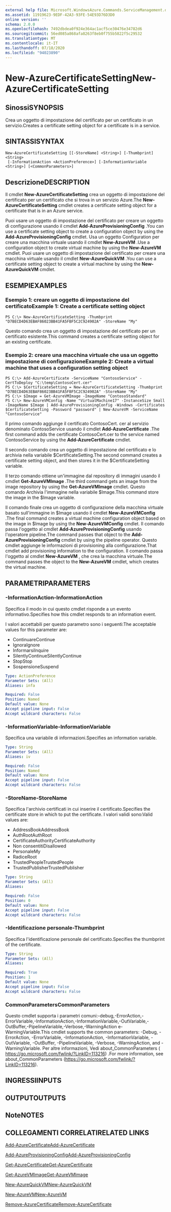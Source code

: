 ```yaml
---
external help file: Microsoft.WindowsAzure.Commands.ServiceManagement.dll-Help.xml
ms.assetid: 11919623-9EDF-42A3-93FE-54E93D76D3D0
online version: ''
schema: 2.0.0
ms.openlocfilehash: 7492dbdea0f924e364ac1acf5ce30476e34782d6
ms.sourcegitcommit: 56ed085a868afa8263f8eb0f755b5822f5c29532
ms.translationtype: MT
ms.contentlocale: it-IT
ms.lasthandoff: 07/18/2020
ms.locfileid: "94023890"
---
```

# <span data-ttu-id="14349-101">New-AzureCertificateSetting</span><span class="sxs-lookup"><span data-stu-id="14349-101">New-AzureCertificateSetting</span></span>

## <span data-ttu-id="14349-102">Sinossi</span><span class="sxs-lookup"><span data-stu-id="14349-102">SYNOPSIS</span></span>
<span data-ttu-id="14349-103">Crea un oggetto di impostazione del certificato per un certificato in un servizio.</span><span class="sxs-lookup"><span data-stu-id="14349-103">Creates a certificate setting object for a certificate is in a service.</span></span>

## <span data-ttu-id="14349-104">SINTASSI</span><span class="sxs-lookup"><span data-stu-id="14349-104">SYNTAX</span></span>

```
New-AzureCertificateSetting [[-StoreName] <String>] [-Thumbprint] <String>
 [-InformationAction <ActionPreference>] [-InformationVariable <String>] [<CommonParameters>]
```

## <span data-ttu-id="14349-105">Descrizione</span><span class="sxs-lookup"><span data-stu-id="14349-105">DESCRIPTION</span></span>
<span data-ttu-id="14349-106">Il cmdlet **New-AzureCertificateSetting** crea un oggetto di impostazione del certificato per un certificato che si trova in un servizio Azure.</span><span class="sxs-lookup"><span data-stu-id="14349-106">The **New-AzureCertificateSetting** cmdlet creates a certificate setting object for a certificate that is in an Azure service.</span></span>

<span data-ttu-id="14349-107">Puoi usare un oggetto di impostazione del certificato per creare un oggetto di configurazione usando il cmdlet **Add-AzureProvisioningConfig** .</span><span class="sxs-lookup"><span data-stu-id="14349-107">You can use a certificate setting object to create a configuration object by using the **Add-AzureProvisioningConfig** cmdlet.</span></span>
<span data-ttu-id="14349-108">Usa un oggetto Configuration per creare una macchina virtuale usando il cmdlet **New-AzureVM** .</span><span class="sxs-lookup"><span data-stu-id="14349-108">Use a configuration object to create virtual machine by using the **New-AzureVM** cmdlet.</span></span>
<span data-ttu-id="14349-109">Puoi usare un oggetto di impostazione del certificato per creare una macchina virtuale usando il cmdlet **New-AzureQuickVM** .</span><span class="sxs-lookup"><span data-stu-id="14349-109">You can use a certificate setting object to create a virtual machine by using the **New-AzureQuickVM** cmdlet.</span></span>

## <span data-ttu-id="14349-110">ESEMPI</span><span class="sxs-lookup"><span data-stu-id="14349-110">EXAMPLES</span></span>

### <span data-ttu-id="14349-111">Esempio 1: creare un oggetto di impostazione del certificato</span><span class="sxs-lookup"><span data-stu-id="14349-111">Example 1: Create a certificate setting object</span></span>
```
PS C:\> New-AzureCertificateSetting -Thumbprint "D7BECD4D63EBAF86023BB41FA5FBF5C2C924902A" -StoreName "My"
```

<span data-ttu-id="14349-112">Questo comando crea un oggetto di impostazione del certificato per un certificato esistente.</span><span class="sxs-lookup"><span data-stu-id="14349-112">This command creates a certificate setting object for an existing certificate.</span></span>

### <span data-ttu-id="14349-113">Esempio 2: creare una macchina virtuale che usa un oggetto impostazione di configurazione</span><span class="sxs-lookup"><span data-stu-id="14349-113">Example 2: Create a virtual machine that uses a configuration setting object</span></span>
```
PS C:\> Add-AzureCertificate -ServiceName "ContosoService" -CertToDeploy "C:\temp\ContosoCert.cer"
PS C:\> $CertificateSetting = New-AzureCertificateSetting -Thumbprint "D7BECD4D63EBAF86023BB41FA5FBF5C2C924902A" -StoreName "My" 
PS C:\> $Image = Get-AzureVMImage -ImageName "ContosoStandard"
PS C:\> New-AzureVMConfig -Name "VirtualMachine17" -InstanceSize Small -ImageName $Image | Add-AzureProvisioningConfig -Windows -Certificates $CertificateSetting -Password "password" | New-AzureVM -ServiceName "ContosoService"
```

<span data-ttu-id="14349-114">Il primo comando aggiunge il certificato ContosoCert. cer al servizio denominato ContosoService usando il cmdlet **Add-AzureCertificate** .</span><span class="sxs-lookup"><span data-stu-id="14349-114">The first command adds the certificate ContosoCert.cer to the service named ContosoService by using the **Add-AzureCertificate** cmdlet.</span></span>

<span data-ttu-id="14349-115">Il secondo comando crea un oggetto di impostazione del certificato e lo archivia nella variabile $CertificateSetting.</span><span class="sxs-lookup"><span data-stu-id="14349-115">The second command creates a certificate setting object, and then stores it in the $CertificateSetting variable.</span></span>

<span data-ttu-id="14349-116">Il terzo comando ottiene un'immagine dal repository di immagini usando il cmdlet **Get-AzureVMImage** .</span><span class="sxs-lookup"><span data-stu-id="14349-116">The third command gets an image from the image repository by using the **Get-AzureVMImage** cmdlet.</span></span>
<span data-ttu-id="14349-117">Questo comando Archivia l'immagine nella variabile $Image.</span><span class="sxs-lookup"><span data-stu-id="14349-117">This command store the image in the $Image variable.</span></span>

<span data-ttu-id="14349-118">Il comando finale crea un oggetto di configurazione della macchina virtuale basato sull'immagine in $Image usando il cmdlet **New-AzureVMConfig** .</span><span class="sxs-lookup"><span data-stu-id="14349-118">The final command creates a virtual machine configuration object based on the image in $Image by using the **New-AzureVMConfig** cmdlet.</span></span>
<span data-ttu-id="14349-119">Il comando passa l'oggetto al cmdlet **Add-AzureProvisioningConfig** usando l'operatore pipeline.</span><span class="sxs-lookup"><span data-stu-id="14349-119">The command passes that object to the **Add-AzureProvisioningConfig** cmdlet by using the pipeline operator.</span></span>
<span data-ttu-id="14349-120">Questo cmdlet aggiunge le informazioni di provisioning alla configurazione.</span><span class="sxs-lookup"><span data-stu-id="14349-120">That cmdlet add provisioning information to the configuration.</span></span>
<span data-ttu-id="14349-121">Il comando passa l'oggetto al cmdlet **New-AzureVM** , che crea la macchina virtuale.</span><span class="sxs-lookup"><span data-stu-id="14349-121">The command passes the object to the **New-AzureVM** cmdlet, which creates the virtual machine.</span></span>

## <span data-ttu-id="14349-122">PARAMETRI</span><span class="sxs-lookup"><span data-stu-id="14349-122">PARAMETERS</span></span>

### <span data-ttu-id="14349-123">-InformationAction</span><span class="sxs-lookup"><span data-stu-id="14349-123">-InformationAction</span></span>
<span data-ttu-id="14349-124">Specifica il modo in cui questo cmdlet risponde a un evento informativo.</span><span class="sxs-lookup"><span data-stu-id="14349-124">Specifies how this cmdlet responds to an information event.</span></span>

<span data-ttu-id="14349-125">I valori accettabili per questo parametro sono i seguenti:</span><span class="sxs-lookup"><span data-stu-id="14349-125">The acceptable values for this parameter are:</span></span>

- <span data-ttu-id="14349-126">Continuare</span><span class="sxs-lookup"><span data-stu-id="14349-126">Continue</span></span>
- <span data-ttu-id="14349-127">Ignora</span><span class="sxs-lookup"><span data-stu-id="14349-127">Ignore</span></span>
- <span data-ttu-id="14349-128">Informarsi</span><span class="sxs-lookup"><span data-stu-id="14349-128">Inquire</span></span>
- <span data-ttu-id="14349-129">SilentlyContinue</span><span class="sxs-lookup"><span data-stu-id="14349-129">SilentlyContinue</span></span>
- <span data-ttu-id="14349-130">Stop</span><span class="sxs-lookup"><span data-stu-id="14349-130">Stop</span></span>
- <span data-ttu-id="14349-131">Sospensione</span><span class="sxs-lookup"><span data-stu-id="14349-131">Suspend</span></span>

```yaml
Type: ActionPreference
Parameter Sets: (All)
Aliases: infa

Required: False
Position: Named
Default value: None
Accept pipeline input: False
Accept wildcard characters: False
```

### <span data-ttu-id="14349-132">-InformationVariable</span><span class="sxs-lookup"><span data-stu-id="14349-132">-InformationVariable</span></span>
<span data-ttu-id="14349-133">Specifica una variabile di informazioni.</span><span class="sxs-lookup"><span data-stu-id="14349-133">Specifies an information variable.</span></span>

```yaml
Type: String
Parameter Sets: (All)
Aliases: iv

Required: False
Position: Named
Default value: None
Accept pipeline input: False
Accept wildcard characters: False
```

### <span data-ttu-id="14349-134">-StoreName</span><span class="sxs-lookup"><span data-stu-id="14349-134">-StoreName</span></span>
<span data-ttu-id="14349-135">Specifica l'archivio certificati in cui inserire il certificato.</span><span class="sxs-lookup"><span data-stu-id="14349-135">Specifies the certificate store in which to put the certificate.</span></span>
<span data-ttu-id="14349-136">I valori validi sono:</span><span class="sxs-lookup"><span data-stu-id="14349-136">Valid values are:</span></span> 

- <span data-ttu-id="14349-137">AddressBook</span><span class="sxs-lookup"><span data-stu-id="14349-137">AddressBook</span></span>
- <span data-ttu-id="14349-138">AuthRoot</span><span class="sxs-lookup"><span data-stu-id="14349-138">AuthRoot</span></span>
- <span data-ttu-id="14349-139">CertificateAuthority</span><span class="sxs-lookup"><span data-stu-id="14349-139">CertificateAuthority</span></span>
- <span data-ttu-id="14349-140">Non consentiti</span><span class="sxs-lookup"><span data-stu-id="14349-140">Disallowed</span></span>
- <span data-ttu-id="14349-141">Personale</span><span class="sxs-lookup"><span data-stu-id="14349-141">My</span></span>
- <span data-ttu-id="14349-142">Radice</span><span class="sxs-lookup"><span data-stu-id="14349-142">Root</span></span>
- <span data-ttu-id="14349-143">TrustedPeople</span><span class="sxs-lookup"><span data-stu-id="14349-143">TrustedPeople</span></span>
- <span data-ttu-id="14349-144">TrustedPublisher</span><span class="sxs-lookup"><span data-stu-id="14349-144">TrustedPublisher</span></span>

```yaml
Type: String
Parameter Sets: (All)
Aliases: 

Required: False
Position: 0
Default value: None
Accept pipeline input: False
Accept wildcard characters: False
```

### <span data-ttu-id="14349-145">-Identificazione personale</span><span class="sxs-lookup"><span data-stu-id="14349-145">-Thumbprint</span></span>
<span data-ttu-id="14349-146">Specifica l'identificazione personale del certificato.</span><span class="sxs-lookup"><span data-stu-id="14349-146">Specifies the thumbprint of the certificate.</span></span>

```yaml
Type: String
Parameter Sets: (All)
Aliases: 

Required: True
Position: 1
Default value: None
Accept pipeline input: False
Accept wildcard characters: False
```

### <span data-ttu-id="14349-147">CommonParameters</span><span class="sxs-lookup"><span data-stu-id="14349-147">CommonParameters</span></span>
<span data-ttu-id="14349-148">Questo cmdlet supporta i parametri comuni:-debug,-ErrorAction,-ErrorVariable,-InformationAction,-InformationVariable,-OutVariable,-OutBuffer,-PipelineVariable,-Verbose,-WarningAction e-WarningVariable.</span><span class="sxs-lookup"><span data-stu-id="14349-148">This cmdlet supports the common parameters: -Debug, -ErrorAction, -ErrorVariable, -InformationAction, -InformationVariable, -OutVariable, -OutBuffer, -PipelineVariable, -Verbose, -WarningAction, and -WarningVariable.</span></span> <span data-ttu-id="14349-149">Per altre informazioni, Vedi about_CommonParameters ( https://go.microsoft.com/fwlink/?LinkID=113216) .</span><span class="sxs-lookup"><span data-stu-id="14349-149">For more information, see about_CommonParameters (https://go.microsoft.com/fwlink/?LinkID=113216).</span></span>

## <span data-ttu-id="14349-150">INGRESSI</span><span class="sxs-lookup"><span data-stu-id="14349-150">INPUTS</span></span>

## <span data-ttu-id="14349-151">OUTPUT</span><span class="sxs-lookup"><span data-stu-id="14349-151">OUTPUTS</span></span>

## <span data-ttu-id="14349-152">Note</span><span class="sxs-lookup"><span data-stu-id="14349-152">NOTES</span></span>

## <span data-ttu-id="14349-153">COLLEGAMENTI CORRELATI</span><span class="sxs-lookup"><span data-stu-id="14349-153">RELATED LINKS</span></span>

[<span data-ttu-id="14349-154">Add-AzureCertificate</span><span class="sxs-lookup"><span data-stu-id="14349-154">Add-AzureCertificate</span></span>](./Add-AzureCertificate.md)

[<span data-ttu-id="14349-155">Add-AzureProvisioningConfig</span><span class="sxs-lookup"><span data-stu-id="14349-155">Add-AzureProvisioningConfig</span></span>](./Add-AzureProvisioningConfig.md)

[<span data-ttu-id="14349-156">Get-AzureCertificate</span><span class="sxs-lookup"><span data-stu-id="14349-156">Get-AzureCertificate</span></span>](./Get-AzureCertificate.md)

[<span data-ttu-id="14349-157">Get-AzureVMImage</span><span class="sxs-lookup"><span data-stu-id="14349-157">Get-AzureVMImage</span></span>](./Get-AzureVMImage.md)

[<span data-ttu-id="14349-158">New-AzureQuickVM</span><span class="sxs-lookup"><span data-stu-id="14349-158">New-AzureQuickVM</span></span>](./New-AzureQuickVM.md)

[<span data-ttu-id="14349-159">New-AzureVM</span><span class="sxs-lookup"><span data-stu-id="14349-159">New-AzureVM</span></span>](./New-AzureVM.md)

[<span data-ttu-id="14349-160">Remove-AzureCertificate</span><span class="sxs-lookup"><span data-stu-id="14349-160">Remove-AzureCertificate</span></span>](./Remove-AzureCertificate.md)



